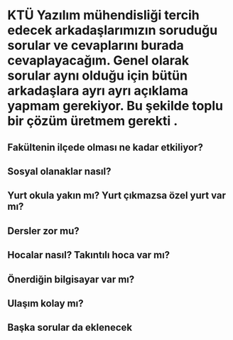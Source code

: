 # KTÜ Yazılım mühendisliği tercih edecek arkadaşlarımızın soruduğu sorular ve cevaplarını burada cevaplayacağım. Genel olarak sorular aynı olduğu için bütün arkadaşlara ayrı ayrı açıklama yapmam gerekiyor. Bu şekilde toplu bir çözüm üretmem gerekti .

## Fakültenin ilçede olması ne kadar etkiliyor?
## Sosyal olanaklar nasıl?
## Yurt okula yakın mı? Yurt çıkmazsa özel yurt var mı?
## Dersler zor mu?
## Hocalar nasıl? Takıntılı hoca var mı?
## Önerdiğin bilgisayar var mı?
## Ulaşım kolay mı?
## Başka sorular da eklenecek
##
##
##
##
##
##
##
##
##
